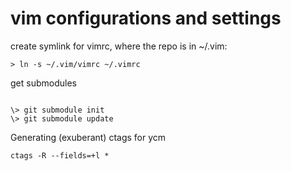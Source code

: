 # vim configurations and settings
<p>create symlink for vimrc, where the repo is in ~/.vim:</p>
<pre><code>> ln -s ~/.vim/vimrc ~/.vimrc</code></pre>
<p>get submodules</p>
<pre><code>
\> git submodule init
\> git submodule update</code></pre>
<p>Generating (exuberant) ctags for ycm</p>
<pre><code>ctags -R --fields=+l *</code></pre>

